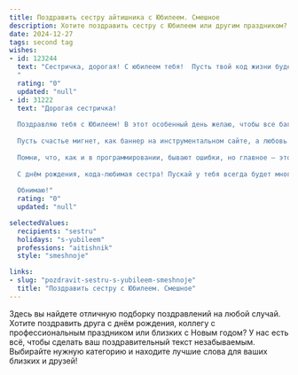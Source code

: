 ```yaml
---
title: Поздравить сестру айтишника с Юбилеем. Смешное
description: Хотите поздравить сестру с Юбилеем или другим праздником? Наш ИИ создаст незабываемое поздравление, а вы обязательно выделитесь среди других.  
date: 2024-12-27
tags: second tag
wishes:
- id: 123244
  text: "Сестричка, дорогая! С юбилеем тебя!  Пусть твой код жизни будет без багов, а скорость реакции на жизненные вызовы – выше скорости света!  Пусть зарплата растёт экспоненциально, а начальник наконец-то поймёт, что ты – гений,  а не просто айтишник в юбке (или без, как тебе больше нравится!).  Желаю тебе океан позитива, терабайты счастья и гигаватты энергии!  Чтоб каждый день был как успешный запуск нового проекта – без нервов, но с фейерверком эмоций!
  "
  rating: "0"
  updated: "null"
- id: 31222
  text: "Дорогая сестричка!
  
  Поздравляю тебя с Юбилеем! В этот особенный день желаю, чтобы все баги обходили стороной, а код компилировался с первой попытки! Пусть в твоей жизни будет больше успешных проектов, а количество фейлов стремится к нулю!
  
  Пусть счастье мигнет, как баннер на инструментальном сайте, а любовь превратится в самую мощную базу данных, недоступную для хака! Желаю, чтобы твоя жизнь всегда была в режиме \"онлайн\", а все мечты загружались моментально!
  
  Помни, что, как и в программировании, бывают ошибки, но главное — это уметь их исправлять с шуткой и улыбкой. Так что давай справляться с вызовами жизни так же легко, как ты справляешься с неймспейсами!
  
  С днём рождения, кода-любимая сестра! Пускай у тебя всегда будет много цвета в жизни, как в твоих любимых графических интерфейсах!
  
  Обнимаю!"
  rating: "0"
  updated: "null"

selectedValues:
  recipients: "sestru"
  holidays: "s-yubileem"
  professions: "aitishnik"
  style: "smeshnoje"

links:
- slug: "pozdravit-sestru-s-yubileem-smeshnoje"
  title: "Поздравить сестру с Юбилеем. Смешное"
---
```


Здесь вы найдете отличную подборку поздравлений на любой случай.
Хотите поздравить друга с днём рождения, коллегу с профессиональным праздником или близких с Новым годом? У нас есть всё, чтобы сделать ваш поздравительный текст незабываемым. Выбирайте нужную категорию и находите лучшие слова для ваших близких и друзей!
